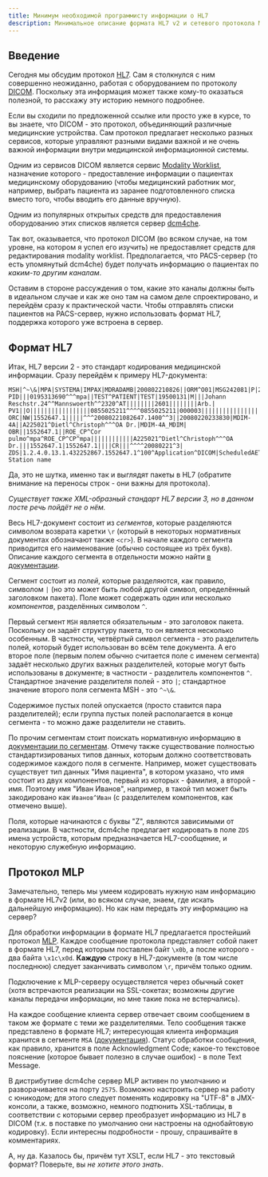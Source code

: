 ```yaml
---
title: Минимум необходимой программисту информации о HL7
description: Минимальное описание формата HL7 v2 и сетевого протокола MLP, необходимое для того, чтобы начать с ними работу.
---
```


## Введение

Сегодня мы обсудим протокол [HL7][hl7]. Сам я столкнулся с ним совершенно
неожиданно, работая с оборудованием по протоколу [DICOM][dicom]. Поскольку эта
информация может также кому-то оказаться полезной, то расскажу эту историю
немного подробнее.

Если вы сходили по предложенной ссылке или просто уже в курсе, то вы знаете, что
DICOM - это протокол, объединяющий различные медицинские устройства. Сам
протокол предлагает несколько разных сервисов, которые управляют разными видами
важной и не очень важной информации внутри медицинской информационной системы.

Одним из сервисов DICOM является сервис [Modality Worklist][modality-worklist],
назначение которого - предоставление информации о пациентах медицинскому
оборудованию (чтобы медицинский работник мог, например, выбрать пациента из
заранее подготовленного списка вместо того, чтобы вводить его данные вручную).

Одним из популярных открытых средств для предоставления оборудованию этих
списков является сервер [dcm4che][].

Так вот, оказывается, что протокол DICOM (во всяком случае, на том уровне, на
котором я успел его изучить) не предоставляет средств для редактирования
modality worklist. Предполагается, что PACS-сервер (то есть упомянутый dcm4che)
будет получать информацию о пациентах по _каким-то другим каналам_.

Оставим в стороне рассуждения о том, какие это каналы должны быть в идеальном
случае и как же оно там на самом деле спроектировано, и перейдём сразу к
практической части. Чтобы отправлять списки пациентов на PACS-сервер, нужно
использовать формат HL7, поддержка которого уже встроена в сервер.

## Формат HL7

Итак, HL7 версии 2 - это стандарт кодирования медицинской информации. Сразу
перейдём к примеру HL7-документа:

```
MSH|^~\&|MPA|SYSTEMA|IMPAX|MDRADAMB|200802210826||ORM^O01|MSG242081|P|2.3|
PID|||0195313690^^^mpa||TEST^PATIENT|TEST|19500131|M|||Johann Reschstr.24^^Mannswoerth^^2320^AT||||||||2601||||||||Arb.|
PV1||O|||||||||||||||||0855025211^^^^0855025211|000003||||||||||||||||||||||||20080220|
ORC|NW|1552647.1|||||^^^20080221082647.1400^^3||20080220233830|MDIM-4A||A225021^Dietl^Christoph^^^OA Dr.|MDIM-4A_MDIM|
OBR||1552647.1||ROE_CP^Cor pulmo^mpa^ROE_CP^CP^mpa||||||||||||A225021^Dietl^Christoph^^^OA Dr.|||1552647.1|1552647.1||||CR|||^^^^20080221^3|
ZDS|1.2.4.0.13.1.432252867.1552647.1^100^Application^DICOM|ScheduledAET|Scheduled Station name
```

Да, это не шутка, именно так и выглядят пакеты в HL7 (обратите внимание на
переносы строк - они важны для протокола).

_Существует также XML-образный стандарт HL7 версии 3, но в данном посте речь
пойдёт не о нём._

Весь HL7-документ состоит из _сегментов_, которые разделяются символом возврата
каретки `\r` (который в некоторых нормативных документах обозначают также
`<cr>`). В начале каждого сегмента приводится его наименование (обычно состоящее
из трёх букв). Описание каждого сегмента в отдельности можно найти
[в документации][hl7-segments].

Сегмент состоит из _полей_, которые разделяются, как правило, символом `|` (но
это может быть любой другой символ, определённый заголовком пакета). Поле может
содержать один или несколько _компонентов_, разделённых символом `^`.

Первый сегмент `MSH` является обязательным - это заголовок пакета. Поскольку он
задаёт структуру пакета, то он является несколько особенным. В частности,
четвёртый символ сегмента - это разделитель полей, который будет использован во
всём теле документа. А его второе поле (первым полем обычно считается поле с
именем сегмента) задаёт несколько других важных разделителей, которые могут быть
использованы в документе; в частности - разделитель компонентов `^`. Стандартное
значение разделителя полей - это `|`; стандартное значение второго поля сегмента
MSH - это `^~\&`.

Содержимое пустых полей опускается (просто ставится пара разделителей); если
группа пустых полей располагается в конце сегмента - то можно даже разделители
не ставить.

По прочим сегментам стоит поискать нормативную информацию в [документации по
сегментам][hl7-segments]. Отмечу также существование полностью
стандартизированых типов данных, которым должно соответствовать содержимое
каждого поля в сегменте. Например, может существовать существует тип данных "Имя
пациента", в котором указано, что имя состоит из двух компонентов, первый из
которых - фамилия, а второй - имя. Поэтому имя "Иван Иванов", например, в такой
тип может быть закодировано как `Иванов^Иван` (с разделителем компонентов, как
отмечено выше).

Поля, которые начинаются с буквы "Z", являются зависимыми от реализации. В
частности, dcm4che предлагает кодировать в поле `ZDS` имена устройств, которым
предназначается HL7-сообщение, и некоторую служебную информацию.

## Протокол MLP

Замечательно, теперь мы умеем кодировать нужную нам информацию в формате HL7v2
(или, во всяком случае, знаем, где искать дальнейшую информацию). Но как нам
передать эту информацию на сервер?

Для обработки информации в формате HL7 предлагается простейший протокол
[MLP][mlp]. Каждое сообщение протокола представляет собой пакет в формате HL7,
перед которым поставлен байт `\x0b`, а после которого - два байта `\x1c\x0d`.
**Каждую** строку в HL7-документе (в том числе последнюю) следует заканчивать
символом `\r`, причём только одним.

Подключение к MLP-серверу осуществляется через обычный сокет (хотя встречаются
реализации на SSL-сокетах; возможны другие каналы передачи информации, но мне
такие пока не встерчались).

На каждое сообщение клиента сервер отвечает своим сообщением в таком же формате
с теми же разделителями. Тело сообщения также представлено в формате HL7;
интересующая клиента информация хранится в сегменте `MSA` ([документация][msa]).
Статус обработки сообщения, как правило, хранится в поле Acknowledgment Code;
какое-то текстовое пояснение (которое бывает полезно в случае ошибок) - в поле
Text Message.

В дистрибутиве dcm4che сервер MLP активен по умолчанию и разворачивается на
порту `2575`. Возможно настроить сервер на работу с юникодом; для этого следует
поменять кодировку на "UTF-8" в JMX-консоли, а также, возможно, немного
подтюнить XSL-таблицы, в соответствии с которыми сервер преобразует информацию
из HL7 в DICOM (т.к. в поставке по умолчанию они настроены на однобайтовую
кодировку). Если интересны подробности - прошу, спрашивайте в комментариях.

А, ну да. Казалось бы, причём тут XSLT, если HL7 - это текстовый формат?
Поверьте, вы _не хотите этого знать_.

[dcm4che]: http://www.dcm4che.org/
[dicom]: https://ru.wikipedia.org/wiki/DICOM
[hl7]: https://ru.wikipedia.org/wiki/HL7_(%D0%BC%D0%B5%D0%B4%D0%B8%D1%86%D0%B8%D0%BD%D1%81%D0%BA%D0%B8%D0%B9_%D1%81%D1%82%D0%B0%D0%BD%D0%B4%D0%B0%D1%80%D1%82)
[hl7-segments]: http://www.mexi.be/documents/hl7/ch200124.htm#E12E109
[mlp]: http://www.hl7standards.com/blog/2007/05/02/hl7-mlp-minimum-layer-protocol-defined/comment-page-1/
[modality-worklist]: https://en.wikipedia.org/wiki/DICOM#Modality_worklist
[msa]: http://www.mexi.be/documents/hl7/ch200125.htm
